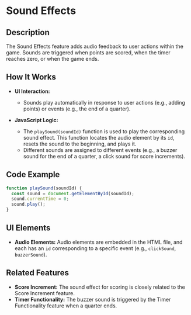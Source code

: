 # Sound Effects

## Description

The Sound Effects feature adds audio feedback to user actions within the game. Sounds are triggered when points are scored, when the timer reaches zero, or when the game ends.

## How It Works

- **UI Interaction:**

  - Sounds play automatically in response to user actions (e.g., adding points) or events (e.g., the end of a quarter).

- **JavaScript Logic:**
  - The `playSound(soundId)` function is used to play the corresponding sound effect. This function locates the audio element by its `id`, resets the sound to the beginning, and plays it.
  - Different sounds are assigned to different events (e.g., a buzzer sound for the end of a quarter, a click sound for score increments).

## Code Example

```javascript
function playSound(soundId) {
  const sound = document.getElementById(soundId);
  sound.currentTime = 0;
  sound.play();
}
```

## UI Elements

- **Audio Elements:** Audio elements are embedded in the HTML file, and each has an `id` corresponding to a specific event (e.g., `clickSound`, `buzzerSound`).

## Related Features

- **Score Increment:** The sound effect for scoring is closely related to the Score Increment feature.
- **Timer Functionality:** The buzzer sound is triggered by the Timer Functionality feature when a quarter ends.
